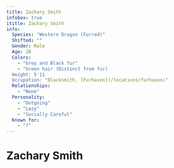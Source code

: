 ```yaml
---
title: Zachary Smith
infobox: true
ititle: Zachary Smith
info:
  Species: "Western Dragon (Furred)"
  Shifted: ""
  Gender: Male
  Age: 20
  Colors:
    - "Grey and Black fur"
    - "Green hair (Distinct from fur)
  Height: 5'11
  Occupation: "Blacksmith, [Furhaven](/locations/furhaven)"
  Relationships:
    - "None"
  Personality:
    - "Outgoing"
    - "Lazy"
    - "Socially Careful"
  Known for:
    - "?"
---
```


# Zachary Smith 

